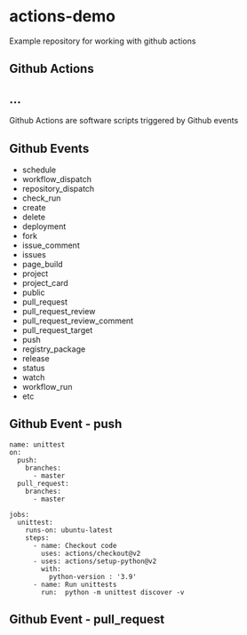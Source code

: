 # actions-demo
Example repository for working with github actions

## Github Actions

## ...

Github Actions are software scripts triggered by Github events

## Github Events

- schedule
- workflow_dispatch
- repository_dispatch
- check_run
- create
- delete
- deployment
- fork
- issue_comment
- issues
- page_build
- project
- project_card
- public
- pull_request
- pull_request_review
- pull_request_review_comment
- pull_request_target
- push
- registry_package
- release
- status
- watch
- workflow_run
- etc

## Github Event - push

```
name: unittest
on:
  push:
    branches:
      - master
  pull_request:
    branches:
      - master

jobs:
  unittest:
    runs-on: ubuntu-latest
    steps:
      - name: Checkout code
        uses: actions/checkout@v2
      - uses: actions/setup-python@v2
        with:
          python-version : '3.9'
      - name: Run unittests
        run:  python -m unittest discover -v
```

## Github Event - pull_request


